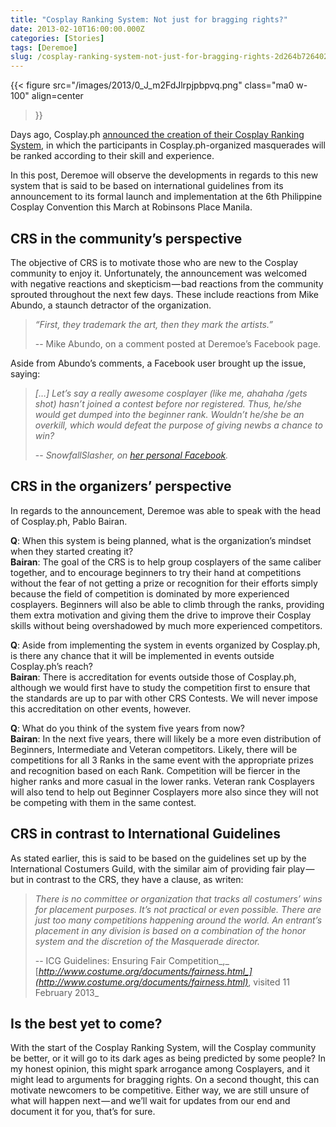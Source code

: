 ```yaml
---
title: "Cosplay Ranking System: Not just for bragging rights?"
date: 2013-02-10T16:00:00.000Z
categories: [Stories]
tags: [Deremoe]
slug: /cosplay-ranking-system-not-just-for-bragging-rights-2d264b726402
---
```


{{< figure
  src="/images/2013/0_J_m2FdJlrpjpbpvq.png"
  class="ma0 w-100"
  align=center
>}}

Days ago, Cosplay.ph [announced the creation of their Cosplay Ranking System](https://web.archive.org/web/20170202170044/http://cosplay.ph/2013/02/cosplay-ranking-system-crs/), in which the participants in Cosplay.ph-organized masquerades will be ranked according to their skill and experience.

In this post, Deremoe will observe the developments in regards to this new system that is said to be based on international guidelines from its announcement to its formal launch and implementation at the 6th Philippine Cosplay Convention this March at Robinsons Place Manila.

## CRS in the community’s perspective

The objective of CRS is to motivate those who are new to the Cosplay community to enjoy it. Unfortunately, the announcement was welcomed with negative reactions and skepticism — bad reactions from the community sprouted throughout the next few days. These include reactions from Mike Abundo, a staunch detractor of the organization.

> _“First, they trademark the art, then they mark the artists.”_ 
> 
> -- Mike Abundo, on a comment posted at Deremoe’s Facebook page.

Aside from Abundo’s comments, a Facebook user brought up the issue, saying:

> _\[…\] Let’s say a really awesome cosplayer (like me, ahahaha /gets shot) hasn’t joined a contest before nor registered. Thus, he/she would get dumped into the beginner rank. Wouldn’t he/she be an overkill, which would defeat the purpose of giving newbs a chance to win?_
> 
> -- _SnowfallSlasher, on_ [_her personal Facebook_](https://m.facebook.com/story.php?story_fbid=290311907763328&id=1456174702&_rdr)_._

## CRS in the organizers’ perspective

In regards to the announcement, Deremoe was able to speak with the head of Cosplay.ph, Pablo Bairan.

**Q**: When this system is being planned, what is the organization’s mindset when they started creating it?  
**Bairan**: The goal of the CRS is to help group cosplayers of the same caliber together, and to encourage beginners to try their hand at competitions without the fear of not getting a prize or recognition for their efforts simply because the field of competition is dominated by more experienced cosplayers. Beginners will also be able to climb through the ranks, providing them extra motivation and giving them the drive to improve their Cosplay skills without being overshadowed by much more experienced competitors.

**Q**: Aside from implementing the system in events organized by Cosplay.ph, is there any chance that it will be implemented in events outside Cosplay.ph’s reach?  
**Bairan**: There is accreditation for events outside those of Cosplay.ph, although we would first have to study the competition first to ensure that the standards are up to par with other CRS Contests. We will never impose this accreditation on other events, however.

**Q**: What do you think of the system five years from now?  
**Bairan**: In the next five years, there will likely be a more even distribution of Beginners, Intermediate and Veteran competitors. Likely, there will be competitions for all 3 Ranks in the same event with the appropriate prizes and recognition based on each Rank. Competition will be fiercer in the higher ranks and more casual in the lower ranks. Veteran rank Cosplayers will also tend to help out Beginner Cosplayers more also since they will not be competing with them in the same contest.

## CRS in contrast to International Guidelines

As stated earlier, this is said to be based on the guidelines set up by the International Costumers Guild, with the similar aim of providing fair play — but in contrast to the CRS, they have a clause, as writen:

> _There is no committee or organization that tracks all costumers’ wins for placement purposes. It’s not practical or even possible. There are just too many competitions happening around the world. An entrant’s placement in any division is based on a combination of the honor system and the discretion of the Masquerade director._
> 
> -- ICG Guidelines: Ensuring Fair Competition_,_ [_http://www.costume.org/documents/fairness.html_](http://www.costume.org/documents/fairness.html)_, visited 11 February 2013_

## Is the best yet to come?

With the start of the Cosplay Ranking System, will the Cosplay community be better, or it will go to its dark ages as being predicted by some people? In my honest opinion, this might spark arrogance among Cosplayers, and it might lead to arguments for bragging rights. On a second thought, this can motivate newcomers to be competitive. Either way, we are still unsure of what will happen next — and we’ll wait for updates from our end and document it for you, that’s for sure.
